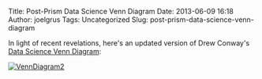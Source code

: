 Title: Post-Prism Data Science Venn Diagram
Date: 2013-06-09 16:18
Author: joelgrus
Tags: Uncategorized
Slug: post-prism-data-science-venn-diagram

In light of recent revelations, here's an updated version of Drew
Conway's [Data Science Venn
Diagram](http://drewconway.com/zia/2013/3/26/the-data-science-venn-diagram):

[![VennDiagram2](https://joelgrus.com/wp-content/uploads/2013/06/VennDiagram2.png)](https://joelgrus.com/wp-content/uploads/2013/06/VennDiagram2.png)
